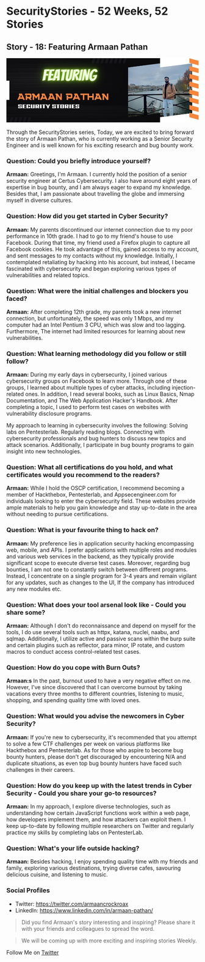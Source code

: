 # SecurityStories - 52 Weeks, 52 Stories

## Story - 18: Featuring **Armaan Pathan** 

![Armaan Pathan](../media/armaan-pathan.jpg)

Through the SecurityStories series, Today, we are excited to bring forward the story of Armaan Pathan, who is currently working as a Senior Security Engineer and is well known for his exciting research and bug bounty work.

### **Question:** Could you briefly introduce yourself? 

**Armaan:** Greetings, I'm Armaan. I currently hold the position of a senior security engineer at Certus Cybersecurity. I also have around eight years of expertise in bug bounty,  and I am always eager to expand my knowledge. Besides that, I am passionate about travelling the globe and immersing myself in diverse cultures.


### **Question:** How did you get started in Cyber Security?

**Armaan:** My parents discontinued our internet connection due to my poor performance in 10th grade. I had to go to my friend's house to use Facebook. During that time, my friend used a Firefox plugin to capture all Facebook cookies. He took advantage of this, gained access to my account, and sent messages to my contacts without my knowledge. Initially, I contemplated retaliating by hacking into his account, but instead, I became fascinated with cybersecurity and began exploring various types of vulnerabilities and related topics.


### **Question:** What were the initial challenges and blockers you faced? 

**Armaan:** After completing 12th grade, my parents took a new internet connection, but unfortunately, the speed was only 1 Mbps, and my computer had an Intel Pentium 3 CPU, which was slow and too lagging. Furthermore, The internet had limited resources for learning about new vulnerabilities.



### **Question:** What learning methodology did you follow or still follow? 
**Armaan:** During my early days in cybersecurity, I joined various cybersecurity groups on Facebook to learn more. Through one of these groups, I learned about multiple types of cyber attacks, including injection-related ones. In addition, I read several books, such as Linux Basics, Nmap Documentation, and The Web Application Hacker's Handbook. After completing a topic, I used to perform test cases on websites with vulnerability disclosure programs.

My approach to learning in cybersecurity involves the following:
Solving labs on Pentesterlab.
Regularly reading blogs.
Connecting with cybersecurity professionals and bug hunters to discuss new topics and attack scenarios.
Additionally, I participate in bug bounty programs to gain insight into new technologies.



### **Question:** What all certifications do you hold, and what certificates would you recommend to the readers? 

**Armaan:** While I hold the OSCP certification, I recommend becoming a member of Hackthebox, Pentesterlab, and Appsecengineer.com for individuals looking to enter the cybersecurity field. These websites provide ample materials to help you gain knowledge and stay up-to-date in the area without needing to pursue certifications.


### **Question:** What is your favourite thing to hack on?

**Armaan:** My preference lies in application security hacking encompassing web, mobile, and APIs. I prefer applications with multiple roles and modules and various web services in the backend, as they typically provide significant scope to execute diverse test cases. Moreover, regarding bug bounties, I am not one to constantly switch between different programs. Instead, I concentrate on a single program for 3-4 years and remain vigilant for any updates, such as changes to the UI, If the company has introduced any new modules etc.

### **Question:** What does your tool arsenal look like - Could you share some?

**Armaan:** Although I don't do reconnaissance and depend on myself for the tools, I do use several tools such as httpx, katana, nuclei, naabu, and sqlmap. Additionally, I utilize active and passive scans within the burp suite and certain plugins such as reflector, para minor, IP rotate, and custom macros to conduct access control-related test cases.


### **Question:** How do you cope with Burn Outs?

**Armaan:s** In the past, burnout used to have a very negative effect on me. However, I've since discovered that I can overcome burnout by taking vacations every three months to different countries, listening to music, shopping, and spending quality time with loved ones.


### **Question:** What would you advise the newcomers in Cyber Security?
**Armaan:** If you're new to cybersecurity, it's recommended that you attempt to solve a few CTF challenges per week on various platforms like Hackthebox and Pentesterlab. As for those who aspire to become bug bounty hunters, please don't get discouraged by encountering N/A and duplicate situations, as even top bug bounty hunters have faced such challenges in their careers. 


### **Question:** How do you keep up with the latest trends in Cyber Security - Could you share your go-to resources? 

**Armaan:** In my approach, I explore diverse technologies, such as understanding how certain JavaScript functions work within a web page, how developers implement them, and how attackers can exploit them. I keep up-to-date by following multiple researchers on Twitter and regularly practice my skills by completing labs on PentesterLab.


### **Question:** What's your life outside hacking?

**Armaan:** Besides hacking, I enjoy spending quality time with my friends and family, exploring various destinations, trying diverse cafes, savouring delicious cuisine, and listening to music.

### Social Profiles

- Twitter: https://twitter.com/armaancrockroax
- LinkedIn: https://www.linkedin.com/in/armaan-pathan/


> Did you find Armaan's story interesting and inspiring? Please share it with your friends and colleagues to spread the word. 

> We will be coming up with more exciting and inspiring stories Weekly.

Follow Me on [Twitter](https://www.twitter.com/harshbothra_)
